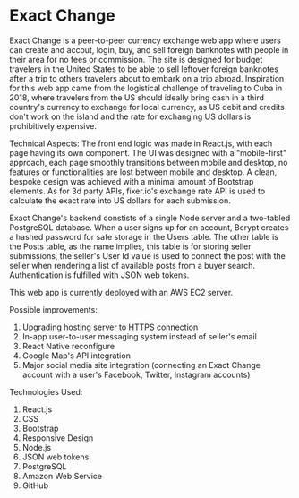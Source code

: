 # Exact Change

Exact Change is a peer-to-peer currency exchange web app where users can create and accout, login, buy, and sell foreign banknotes with people in their area for no fees or commission. The site is designed for budget travelers in the United States to be able to sell leftover foreign banknotes after a trip to others travelers about to embark on a trip abroad. Inspiration for this web app came from the logistical challenge of traveling to Cuba in 2018, where travelers from the US should ideally bring cash in a third country's currency to exchange for local currency, as US debit and credits don't work on the island and the rate for exchanging US dollars is prohibitively expensive. 

Technical Aspects:
The front end logic was made in React.js, with each page having its own component. The UI was designed with a "mobile-first" approach, each page smoothly transitions between mobile and desktop, no features or functionalities are lost between mobile and desktop. A clean, bespoke design was achieved with a minimal amount of Bootstrap elements. As for 3d party APIs, fixer.io's exchange rate API is used to calculate the exact rate into US dollars for each submission. 

Exact Change's backend constists of a single Node server and a two-tabled PostgreSQL database. When a user signs up for an account, Bcrypt creates a hashed password for safe storage in the Users table. The other table is the Posts table, as the name implies, this table is for storing seller submissions, the seller's User Id value is used to connect the post with the seller when rendering a list of available posts from a buyer search. Authentication is fulfilled with JSON web tokens. 

This web app is currently deployed with an AWS EC2 server.


Possible improvements:
1. Upgrading hosting server to HTTPS connection
2. In-app user-to-user messaging system instead of seller's email
3. React Native reconfigure 
4. Google Map's API integration
5. Major social media site integration (connecting an Exact Change account with a user's Facebook, Twitter, Instagram accounts)

Technologies Used:
1. React.js
2. CSS
3. Bootstrap
4. Responsive Design
5. Node.js
6. JSON web tokens
7. PostgreSQL
8. Amazon Web Service
9. GitHub
